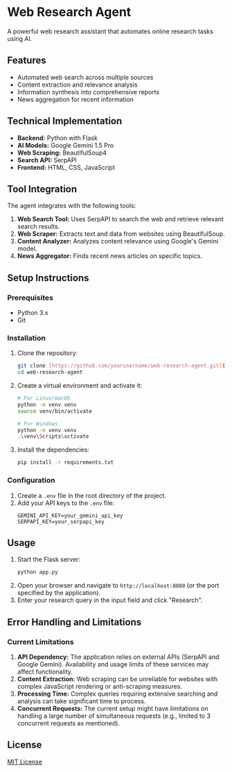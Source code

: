 # Web Research Agent

A powerful web research assistant that automates online research tasks using AI.

## Features

-   Automated web search across multiple sources
-   Content extraction and relevance analysis
-   Information synthesis into comprehensive reports
-   News aggregation for recent information

## Technical Implementation

-   **Backend:** Python with Flask
-   **AI Models:** Google Gemini 1.5 Pro
-   **Web Scraping:** BeautifulSoup4
-   **Search API:** SerpAPI
-   **Frontend:** HTML, CSS, JavaScript

## Tool Integration

The agent integrates with the following tools:

1.  **Web Search Tool:** Uses SerpAPI to search the web and retrieve relevant search results.
2.  **Web Scraper:** Extracts text and data from websites using BeautifulSoup.
3.  **Content Analyzer:** Analyzes content relevance using Google's Gemini model.
4.  **News Aggregator:** Finds recent news articles on specific topics.

## Setup Instructions

### Prerequisites

-   Python 3.x
-   Git

### Installation

1.  Clone the repository:
    ```bash
    git clone [https://github.com/yourusername/web-research-agent.git](https://github.com/yourusername/web-research-agent.git)
    cd web-research-agent
    ```

2.  Create a virtual environment and activate it:
    ```bash
    # For Linux/macOS
    python -m venv venv
    source venv/bin/activate

    # For Windows
    python -m venv venv
    .\venv\Scripts\activate
    ```

3.  Install the dependencies:
    ```bash
    pip install -r requirements.txt
    ```

### Configuration

1.  Create a `.env` file in the root directory of the project.
2.  Add your API keys to the `.env` file:
    ```dotenv
    GEMINI_API_KEY=your_gemini_api_key
    SERPAPI_KEY=your_serpapi_key
    ```

## Usage

1.  Start the Flask server:
    ```bash
    python app.py
    ```
2.  Open your browser and navigate to `http://localhost:8080` (or the port specified by the application).
3.  Enter your research query in the input field and click "Research".

## Error Handling and Limitations

### Current Limitations

1.  **API Dependency:** The application relies on external APIs (SerpAPI and Google Gemini). Availability and usage limits of these services may affect functionality.
2.  **Content Extraction:** Web scraping can be unreliable for websites with complex JavaScript rendering or anti-scraping measures.
3.  **Processing Time:** Complex queries requiring extensive searching and analysis can take significant time to process.
4.  **Concurrent Requests:** The current setup might have limitations on handling a large number of simultaneous requests (e.g., limited to 3 concurrent requests as mentioned).

## License

[MIT License](LICENSE)
